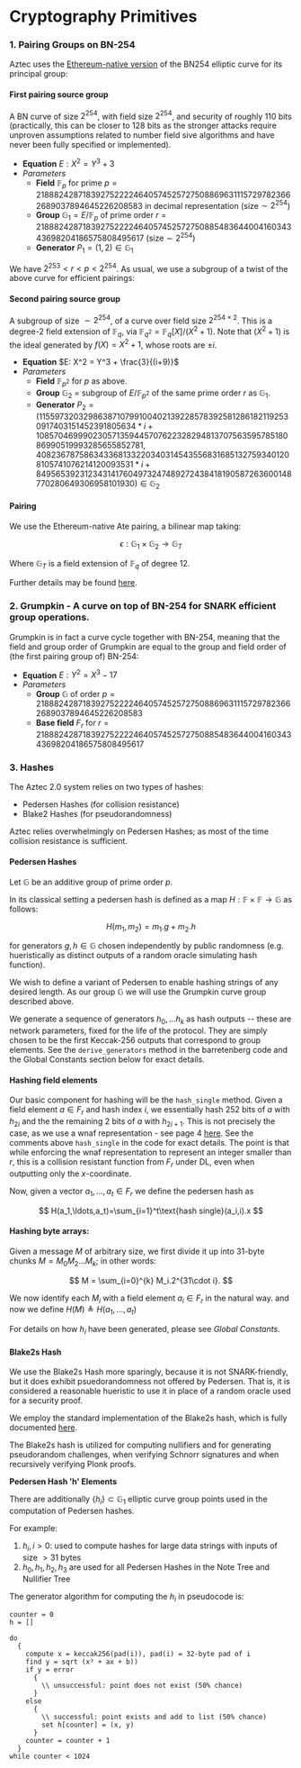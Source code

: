# Cryptography Primitives

### 1. Pairing Groups on BN-254

Aztec uses the [Ethereum-native version](https://github.com/ethereum/EIPs/blob/master/EIPS/eip-197.md) of the BN254 elliptic curve for its principal group:

#### First pairing source group 

A BN curve of size $2^{254}$, with field size $2^{254}$, and security of roughly 110 bits (practically, this can be closer to 128 bits as the stronger attacks require unproven assumptions related to number field sive algorithms and have never been fully specified or implemented).

+ **Equation** $E: X^2 = Y^3 + 3$
+ *Parameters*
    + **Field** $\mathbb{F}_p$ for prime $p = 21888242871839275222246405745257275088696311157297823662689037894645226208583$ in decimal representation (size$\sim 2^{254}$)
    + **Group** $\mathbb{G}_1 = E / \mathbb{F}_p$ of prime order $r = 21888242871839275222246405745257275088548364400416034343698204186575808495617$ (size$\sim 2^{254}$)
    + **Generator** $P_1 = (1, 2) \in \mathbb{G}_1$

We have $2^{253}<r<p<2^{254}$.
As usual, we use a subgroup of a twist of the above curve for efficient pairings:

#### Second pairing source group

A subgroup of size $\sim 2^{254}$, of a curve over field size $2^{254\times2}$. This is a degree-2 field extension of $\mathbb{F}_{q}$, via $\mathbb{F}_{q^2} = \mathbb{F}_{q}[X] / (X^2 + 1)$. Note that $(X^2 + 1)$ is the ideal generated by $f(X) = X^2 + 1$, whose roots are $±i$.

+ **Equation** $E: X^2 = Y^3 + \frac{3}{(i+9)}$
+ *Parameters*
  + **Field** $\mathbb{F}_{p^2}$ for $p$ as above.
  + **Group** $\mathbb{G}_2$ = subgroup of $E / \mathbb{F}_{p^2}$ of the same prime order $r$ as $\mathbb{G}_1$.
  + **Generator** $P_2 = (
11559732032986387107991004021392285783925812861821192530917403151452391805634 * i +
10857046999023057135944570762232829481370756359578518086990519993285655852781,
4082367875863433681332203403145435568316851327593401208105741076214120093531 * i +
8495653923123431417604973247489272438418190587263600148770280649306958101930
) \in \mathbb{G}_2$

#### Pairing

We use the Ethereum-native Ate pairing, a bilinear map taking:

$$\epsilon: \mathbb{G}_1 \times \mathbb{G}_2 \longrightarrow \mathbb{G}_T$$

Where $\mathbb{G}_T$ is a field extension of $\mathbb{F}_q$ of degree 12.

Further details may be found [here](https://github.com/ethereum/EIPs/blob/master/EIPS/eip-197.md).


### 2. Grumpkin - A curve on top of BN-254 for SNARK efficient group operations.

Grumpkin is in fact a curve cycle together with BN-254, meaning that the field and group order of Grumpkin are equal to the group and field order of (the first pairing group of) BN-254:

+ **Equation** $E: Y^2 = X^3 -17$
+ *Parameters*
    + **Group** $\mathbb{G}$ of order $p = 21888242871839275222246405745257275088696311157297823662689037894645226208583$
    + **Base field** $F_r$ for $r= 21888242871839275222246405745257275088548364400416034343698204186575808495617$

### 3. Hashes

The Aztec 2.0 system relies on two types of hashes:
+ Pedersen Hashes (for collision resistance)
+ Blake2 Hashes   (for pseudorandomness)

Aztec relies overwhelmingly on Pedersen Hashes; as most of the time collision resistance is sufficient.

#### Pedersen Hashes

Let $\mathbb{G}$ be an additive group of prime order $p$.

In its classical setting a pedersen hash is defined as a map $H: \mathbb{F} \times \mathbb{F} \longrightarrow \mathbb{G}$ as follows:

$$ 
H(m_1,m_2) = m_1.g + m_2.h
$$

for generators $g,h \in \mathbb{G}$ chosen independently by public randomness (e.g. hueristically as distinct outputs of a random oracle simulating hash function).

We wish to define a variant of Pedersen to enable hashing strings of any desired length. As our group $\mathbb{G}$ we will use the Grumpkin curve group described above.

We generate a sequence of generators $h_0, ... h_k$ as hash outputs -- these are network parameters, fixed for the life of the protocol. They are simply chosen to be the first Keccak-256 outputs that correspond to group elements. See the `derive_generators` method in the barretenberg code and the Global Constants section below for exact details.

#### Hashing field elements

Our basic component for hashing will be the `hash_single` method.
Given a field element $a\in F_r$ and hash index $i$, we essentially hash 252 bits of $a$ with $h_{2i}$ and the the remaining 2 bits of $a$ with $h_{2i+1}$. This is not precisely the case, as we use a wnaf representation - see page 4 [here](https://docs.zkproof.org/pages/standards/accepted-workshop3/proposal-turbo_plonk.pdf). See the comments above `hash_single` in the code for exact details. The point is that while enforcing the wnaf representation to represent an integer smaller than $r$, this is a collision resistant function from $F_r$ under DL, even when outputting only the $x$-coordinate.

Now, given a vector $a_1,\ldots,a_t\in F_r$ we define the pedersen hash as

$$
H(a_1,\ldots,a_t)=\sum_{i=1}^t\text{hash single}(a_i,i).x
$$

#### Hashing byte arrays:

Given a message $M$ of arbitrary size, we first divide it up into $31$-byte chunks $M = M_0 M_2 ... M_k$; in other words:

$$
M = \sum_{i=0}^{k} M_i.2^{31\cdot i}.
$$

We now identify each $M_i$ with a field element $a_i\in F_r$ in the natural way.
and now we define $H(M)\triangleq H(a_1,\ldots,a_t)$

For details on how $h_i$ have been generated, please see *Global Constants*.


#### Blake2s Hash

We use the Blake2s Hash more sparingly, because it is not SNARK-friendly, but it does exhibit psuedorandomness not offered by Pedersen. That is, it is considered a reasonable hueristic to use it in place of a random oracle used for a security proof. 

We employ the standard implementation of the Blake2s hash, which is fully documented [here](https://tools.ietf.org/html/rfc7693).

The Blake2s hash is utilized for computing nullifiers and for generating pseudorandom challenges, when verifying Schnorr signatures and when recursively verifying Plonk proofs.

**Pedersen Hash 'h' Elements**

There are additionally $\{h_i\} \subset \mathbb{G}_1$ elliptic curve group points used in the computation of Pedersen hashes. 

For example:

1. $h_i, i>0$: used to compute hashes for large data strings with inputs of size $> 31 \text{ bytes}$
1. $h_0, h_1, h_2, h_3$ are used for all Pedersen Hashes in the Note Tree and Nullifier Tree

The generator algorithm for computing the $h_i$ in pseudocode is:

```
counter = 0
h = []

do
  {
    compute x = keccak256(pad(i)), pad(i) = 32-byte pad of i 
    find y = sqrt (x³ + ax + b))
    if y = error
      {
        \\ unsuccessful: point does not exist (50% chance)
      }
    else
      {
        \\ successful: point exists and add to list (50% chance)
        set h[counter] = (x, y)
      }
    counter = counter + 1
  }
while counter < 1024
```
